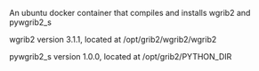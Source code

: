 An ubuntu docker container that compiles and installs wgrib2 and pywgrib2_s

wgrib2 version 3.1.1, located at /opt/grib2/wgrib2/wgrib2

pywgrib2_s version 1.0.0, located at /opt/grib2/PYTHON_DIR
